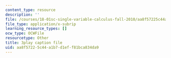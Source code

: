 ```yaml
---
content_type: resource
description: ''
file: /courses/18-01sc-single-variable-calculus-fall-2010/aa8f57225c44a1b7d1eff81bca834da9_60VGKnYBpbg.srt
file_type: application/x-subrip
learning_resource_types: []
ocw_type: OCWFile
resourcetype: Other
title: 3play caption file
uid: aa8f5722-5c44-a1b7-d1ef-f81bca834da9
---
```

